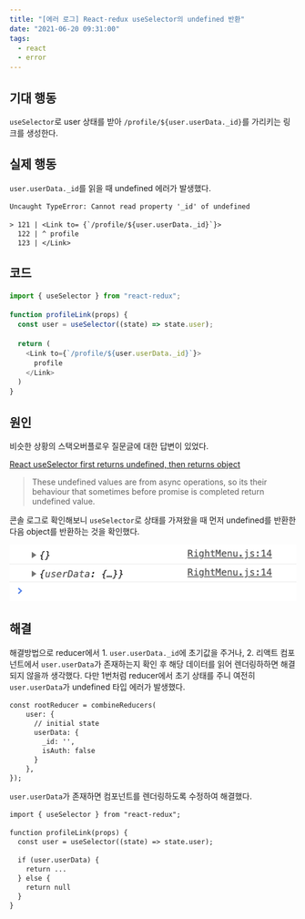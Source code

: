 ```yaml
---
title: "[에러 로그] React-redux useSelector의 undefined 반환"
date: "2021-06-20 09:31:00"
tags:
  - react
  - error
---
```


## 기대 행동

`useSelector`로 user 상태를 받아 `/profile/${user.userData._id}`를 가리키는 링크를 생성한다.

## 실제 행동

`user.userData._id`를 읽을 때 undefined 에러가 발생했다.

```
Uncaught TypeError: Cannot read property '_id' of undefined

> 121 | <Link to= {`/profile/${user.userData._id}`}>
  122 | ^ profile
  123 | </Link>
```

## 코드

```javascript
import { useSelector } from "react-redux";

function profileLink(props) {
  const user = useSelector((state) => state.user);

  return (
    <Link to={`/profile/${user.userData._id}`}>
      profile
    </Link>
  )
}
```

## 원인

비슷한 상황의 스택오버플로우 질문글에 대한 답변이 있었다.

[React useSelector first returns undefined, then returns object](https://stackoverflow.com/a/60549441/15072068)

> These undefined values are from async operations, so its their behaviour that sometimes before promise is completed return undefined value.

콘솔 로그로 확인해보니 `useSelector`로 상태를 가져왔을 때 먼저 undefined를 반환한 다음 object를 반환하는 것을 확인했다.

![console.log](./20210620_console_log.png)

## 해결

해결방법으로 reducer에서 1. `user.userData._id`에 초기값을 주거나, 2. 리액트 컴포넌트에서 `user.userData`가 존재하는지 확인 후 해당 데이터를 읽어 렌더링하하면 해결되지 않을까 생각했다. 다만 1번처럼 reducer에서 초기 상태를 주니 여전히 `user.userData`가 undefined 타입 에러가 발생했다.

```javascript{3-7}
const rootReducer = combineReducers(
    user: {
      // initial state
      userData: {
        _id: '',
        isAuth: false
      }
    },
});
```

`user.userData`가 존재하면 컴포넌트를 렌더링하도록 수정하여 해결했다.

```javascript{6-10}
import { useSelector } from "react-redux";

function profileLink(props) {
  const user = useSelector((state) => state.user);

  if (user.userData) {
    return ...
  } else {
    return null
  }
}
```